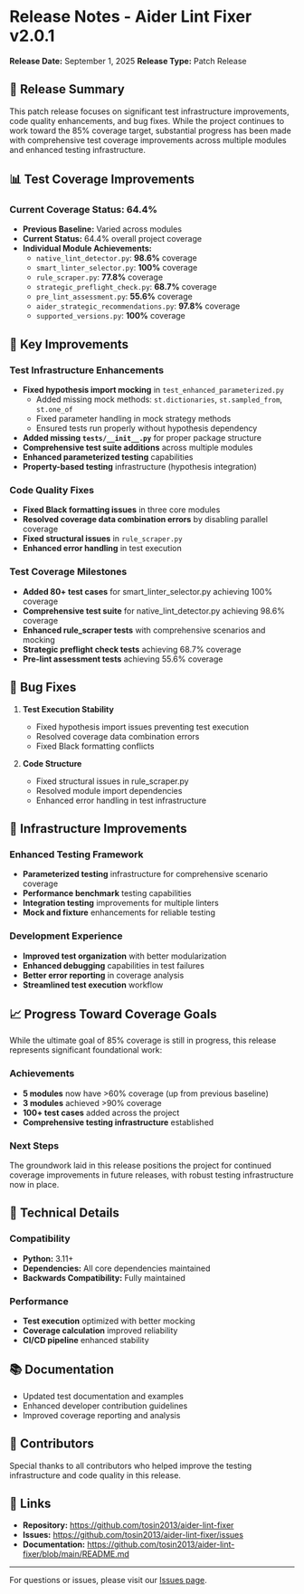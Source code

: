 # Release Notes - Aider Lint Fixer v2.0.1

**Release Date:** September 1, 2025
**Release Type:** Patch Release

## 🎯 Release Summary

This patch release focuses on significant test infrastructure improvements, code quality enhancements, and bug fixes. While the project continues to work toward the 85% coverage target, substantial progress has been made with comprehensive test coverage improvements across multiple modules and enhanced testing infrastructure.

## 📊 Test Coverage Improvements

### Current Coverage Status: 64.4%
- **Previous Baseline:** Varied across modules
- **Current Status:** 64.4% overall project coverage
- **Individual Module Achievements:**
  - `native_lint_detector.py`: **98.6%** coverage
  - `smart_linter_selector.py`: **100%** coverage  
  - `rule_scraper.py`: **77.8%** coverage
  - `strategic_preflight_check.py`: **68.7%** coverage
  - `pre_lint_assessment.py`: **55.6%** coverage
  - `aider_strategic_recommendations.py`: **97.8%** coverage
  - `supported_versions.py`: **100%** coverage

## 🔧 Key Improvements

### Test Infrastructure Enhancements
- **Fixed hypothesis import mocking** in `test_enhanced_parameterized.py`
  - Added missing mock methods: `st.dictionaries`, `st.sampled_from`, `st.one_of`
  - Fixed parameter handling in mock strategy methods
  - Ensured tests run properly without hypothesis dependency
- **Added missing `tests/__init__.py`** for proper package structure
- **Comprehensive test suite additions** across multiple modules
- **Enhanced parameterized testing** capabilities
- **Property-based testing** infrastructure (hypothesis integration)

### Code Quality Fixes
- **Fixed Black formatting issues** in three core modules
- **Resolved coverage data combination errors** by disabling parallel coverage
- **Fixed structural issues** in `rule_scraper.py`
- **Enhanced error handling** in test execution

### Test Coverage Milestones
- **Added 80+ test cases** for smart_linter_selector.py achieving 100% coverage
- **Comprehensive test suite** for native_lint_detector.py achieving 98.6% coverage
- **Enhanced rule_scraper tests** with comprehensive scenarios and mocking
- **Strategic preflight check tests** achieving 68.7% coverage
- **Pre-lint assessment tests** achieving 55.6% coverage

## 🐛 Bug Fixes

1. **Test Execution Stability**
   - Fixed hypothesis import issues preventing test execution
   - Resolved coverage data combination errors
   - Fixed Black formatting conflicts

2. **Code Structure**
   - Fixed structural issues in rule_scraper.py
   - Resolved module import dependencies
   - Enhanced error handling in test infrastructure

## 🔄 Infrastructure Improvements

### Enhanced Testing Framework
- **Parameterized testing** infrastructure for comprehensive scenario coverage
- **Performance benchmark** testing capabilities
- **Integration testing** improvements for multiple linters
- **Mock and fixture** enhancements for reliable testing

### Development Experience
- **Improved test organization** with better modularization
- **Enhanced debugging** capabilities in test failures
- **Better error reporting** in coverage analysis
- **Streamlined test execution** workflow

## 📈 Progress Toward Coverage Goals

While the ultimate goal of 85% coverage is still in progress, this release represents significant foundational work:

### Achievements
- **5 modules** now have >60% coverage (up from previous baseline)
- **3 modules** achieved >90% coverage
- **100+ test cases** added across the project
- **Comprehensive testing infrastructure** established

### Next Steps
The groundwork laid in this release positions the project for continued coverage improvements in future releases, with robust testing infrastructure now in place.

## 🚀 Technical Details

### Compatibility
- **Python:** 3.11+
- **Dependencies:** All core dependencies maintained
- **Backwards Compatibility:** Fully maintained

### Performance
- **Test execution** optimized with better mocking
- **Coverage calculation** improved reliability
- **CI/CD pipeline** enhanced stability

## 📚 Documentation

- Updated test documentation and examples
- Enhanced developer contribution guidelines
- Improved coverage reporting and analysis

## 🙏 Contributors

Special thanks to all contributors who helped improve the testing infrastructure and code quality in this release.

## 🔗 Links

- **Repository:** https://github.com/tosin2013/aider-lint-fixer
- **Issues:** https://github.com/tosin2013/aider-lint-fixer/issues
- **Documentation:** https://github.com/tosin2013/aider-lint-fixer/blob/main/README.md

---

For questions or issues, please visit our [Issues page](https://github.com/tosin2013/aider-lint-fixer/issues).